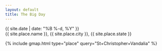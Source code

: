 ```yaml
---
layout: default
title: The Big Day
---
```


<div>
{{ site.date | date: "%B %-d, %Y" }}
</div><div>
{{ site.place.name }}, {{ site.place.city }}, {{ site.place.state }}
</div>

{% include gmap.html type="place" query="St+Christopher+Vandalia" %}
